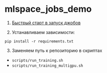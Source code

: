 # mlspace_jobs_demo

1. [Быстрый старт в запуск джобов](https://fbdocs-preview.website.yandexcloud.net/pages/mlspace/jobs/quick_start.html)

2. Устанавливаем зависимости:
```
pip install -r requirements.txt
```

3. Заменяем путь к репозиторию в скриптах
* `scripts/run_training.sh`
* `scripts/run_training_multigpu.sh`

